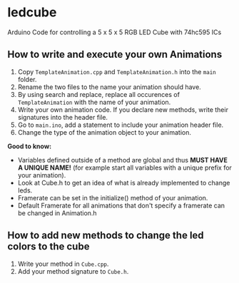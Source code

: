 # ledcube
Arduino Code for controlling a 5 x 5 x 5 RGB LED Cube with 74hc595 ICs

## How to write and execute your own Animations
1. Copy `TemplateAnimation.cpp` and `TemplateAnimation.h` into the `main` folder.
2. Rename the two files to the name your animation should have.
3. By using search and replace, replace all occurences of `TemplateAnimation` with the name of your animation.
4. Write your own animation code. If you declare new methods, write their signatures into the header file.
5. Go to `main.ino`, add a statement to include your animation header file.
6. Change the type of the animation object to your animation.

**Good to know:**
- Variables defined outside of a method are global and thus **MUST HAVE A UNIQUE NAME!** 
(for example start all variables with a unique prefix for your animation).
- Look at Cube.h to get an idea of what is already implemented to change leds.
- Framerate can be set in the initialize() method of your animation.
- Default Framerate for all animations that don't specify a framerate can be changed in Animation.h

## How to add new methods to change the led colors to the cube
1. Write your method in `Cube.cpp`.
2. Add your method signature to `Cube.h`.
